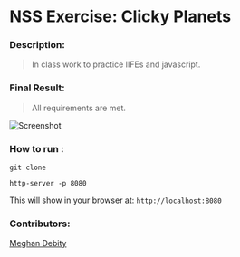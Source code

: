 # NSS Exercise: Clicky Planets

### Description:
> In class work to practice IIFEs and javascript.    



### Final Result:
> All requirements are met.  


![Screenshot]()


### How to run :
```
git clone 

http-server -p 8080
```

This will show in your browser at:
`http://localhost:8080`

### Contributors:
[Meghan Debity](https://github.com/Megraohoh)